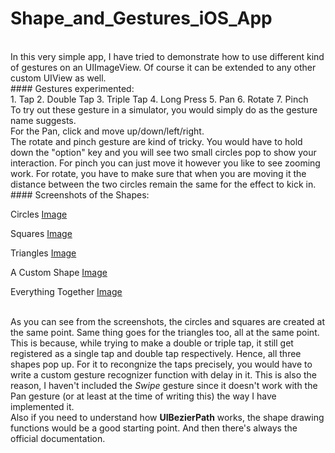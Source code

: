 # Shape_and_Gestures_iOS_App
<br>
In this very simple app, I have tried to demonstrate how to use different kind of gestures on an UIImageView.
Of course it can be extended to any other custom UIView as well.
<br>
#### Gestures experimented:
<br>
1. Tap
2. Double Tap
3. Triple Tap
4. Long Press
5. Pan
6. Rotate
7. Pinch
<br>
To try out these gesture in a simulator, you would simply do as the gesture name suggests.
<br>
For the Pan, click and move up/down/left/right.
<br>
The rotate and pinch gesture are kind of tricky. You would have to hold down the "option" key
and you will see two small circles pop to show your interaction. For pinch you can just move it
however you like to see zooming work. For rotate, you have to make sure that when you are moving
it the distance between the two circles remain the same for the effect to kick in.
<br>
#### Screenshots of the Shapes:
<br>

Circles
[Image][circles]

[circles]: https://raw.githubusercontent.com/moon05/Shape_and_Gestures_iOS_App/blob/master/screenshots/circles_oneTap.png

Squares
[Image][squares]

[squares]: https://github.com/moon05/Shape_and_Gestures_iOS_App/blob/master/screenshots/squares_doubleTap.png

Triangles
[Image][triangles]

[triangles]: https://github.com/moon05/Shape_and_Gestures_iOS_App/blob/master/screenshots/triangles_tripleTap.png

A Custom Shape
[Image][funkyShape]

[funkyShape]: https://github.com/moon05/Shape_and_Gestures_iOS_App/blob/master/screenshots/funkyShape_rotate.png
Everything Together
[Image][everything]

[everything]: https://github.com/moon05/Shape_and_Gestures_iOS_App/blob/master/screenshots/allGestures.png
<br>
As you can see from the screenshots, the circles and squares are created at the same point. Same thing
goes for the triangles too, all at the same point. This is because, while trying to make a double or
triple tap, it still get registered as a single tap and double tap respectively. Hence, all three shapes
pop up. For it to recongnize the taps precisely, you would have to write a custom gesture recognizer
function with delay in it. This is also the reason, I haven't included the _Swipe_ gesture since it doesn't
work with the Pan gesture (or at least at the time of writing this) the way I have implemented it.
<br>
Also if you need to understand how **UIBezierPath** works, the shape drawing functions would be a good starting
point. And then there's always the official documentation.
<br>
